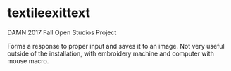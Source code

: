 # textileexittext
DAMN 2017 Fall Open Studios Project

Forms a response to proper input and saves it to an image. Not very useful outside of the installation, with embroidery machine and computer with mouse macro.
